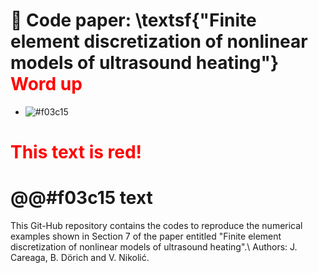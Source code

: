 # 📌 Code paper: \textsf{"Finite element discretization of nonlinear models of ultrasound heating"} <span style="color:red;">Word up</span>

- ![#f03c15](aa) 

# <font color="red">This text is red!</font>

# @@#f03c15 text


This Git-Hub repository contains the codes to reproduce the numerical examples shown in Section 7 of the paper entitled "Finite element discretization of nonlinear models of ultrasound heating".\\
Authors: J. Careaga, B. Dörich and V. Nikolić.

